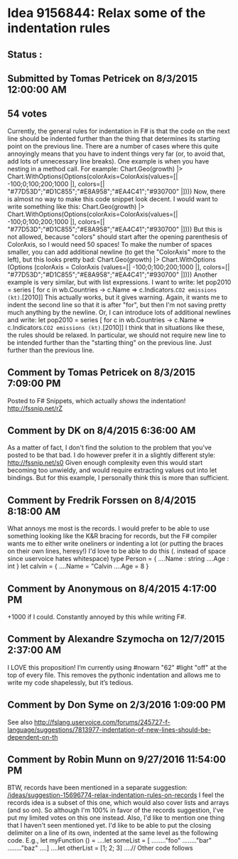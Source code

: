# Idea 9156844: Relax some of the indentation rules #

## Status : 

## Submitted by Tomas Petricek on 8/3/2015 12:00:00 AM

## 54 votes

Currently, the general rules for indentation in F# is that the code on the next line should be indented further than the thing that determines its starting point on the previous line.
There are a number of cases where this quite annoyingly means that you have to indent things very far (or, to avoid that, add lots of unnecessary line breaks). One example is when you have nesting in a method call. For example:
Chart.Geo(growth)
|> Chart.WithOptions(Options(colorAxis=ColorAxis(values=[| -100;0;100;200;1000 |], colors=[| "#77D53D";"#D1C855";"#E8A958";"#EA4C41";"#930700" |])))
Now, there is almost no way to make this code snippet look decent. I would want to write something like this:
Chart.Geo(growth)
|> Chart.WithOptions(Options(colorAxis=ColorAxis(values=[| -100;0;100;200;1000 |],
colors=[| "#77D53D";"#D1C855";"#E8A958";"#EA4C41";"#930700" |])))
But this is not allowed, because "colors" should start after the opening parenthesis of ColorAxis, so I would need 50 spaces! To make the number of spaces smaller, you can add additional newline (to get the "ColorAxis" more to the left), but this looks pretty bad:
Chart.Geo(growth)
|> Chart.WithOptions
(Options
(colorAxis =
ColorAxis
(values=[| -100;0;100;200;1000 |],
colors=[| "#77D53D";"#D1C855";"#E8A958";"#EA4C41";"#930700" |])))
Another example is very similar, but with list expressions. I want to write:
let pop2010 = series [ for c in wb.Countries ->
c.Name => c.Indicators.``CO2 emissions (kt)``.[2010]]
This actually works, but it gives warning. Again, it wants me to indent the second line so that it is after "for", but then I'm not saving pretty much anything by the newline. Or, I can introduce lots of additional newlines and write:
let pop2010 =
series
[ for c in wb.Countries ->
c.Name => c.Indicators.``CO2 emissions (kt)``.[2010]]
I think that in situations like these, the rules should be relaxed. In particular, we should not require new line to be intended further than the "starting thing" on the previous line. Just further than the previous line.




## Comment by Tomas Petricek on 8/3/2015 7:09:00 PM

Posted to F# Snippets, which actually *shows* the indentation! http://fssnip.net/rZ

## Comment by DK on 8/4/2015 6:36:00 AM

As a matter of fact, I don't find the solution to the problem that you've posted to be that bad. I do however prefer it in a slightly different style: http://fssnip.net/s0
Given enough complexity even this would start becoming too unwieldy, and would require extracting values out into let bindings. But for this example, I personally think this is more than sufficient.

## Comment by Fredrik Forssen on 8/4/2015 8:18:00 AM

What annoys me most is the records. I would prefer to be able to use something looking like the K&R bracing for records, but the F# compiler wants me to either write oneliners or indenting a lot (or putting the braces on their own lines, heresy!)
I'd love to be able to do this (. instead of space since uservoice hates whitespace)
type Person = {
....Name : string
....Age : int
}
let calvin = {
....Name = "Calvin
....Age = 8
}

## Comment by Anonymous on 8/4/2015 4:17:00 PM

+1000 if I could. Constantly annoyed by this while writing F#.

## Comment by Alexandre Szymocha on 12/7/2015 2:37:00 AM

I LOVE this proposition!
I’m currently using
#nowarn "62"
#light "off"
at the top of every file. This removes the pythonic indentation and allows me to write my code shapelessly, but it’s tedious.

## Comment by Don Syme on 2/3/2016 1:09:00 PM

See also http://fslang.uservoice.com/forums/245727-f-language/suggestions/7813977-indentation-of-new-lines-should-be-dependent-on-th

## Comment by Robin Munn on 9/27/2016 11:54:00 PM

BTW, records have been mentioned in a separate suggestion: [/ideas/suggestion-15696774-relax-indentation-rules-on-records](/ideas/suggestion-15696774-relax-indentation-rules-on-records.md)
I feel the records idea is a subset of this one, which would also cover lists and arrays (and so on). So although I'm 100% in favor of the records suggestion, I've put my limited votes on this one instead.
Also, I'd like to mention one thing that I haven't seen mentioned yet. I'd like to be able to put the closing delimiter on a line of its own, indented at the same level as the following code. E.g.,
let myFunction () =
....let someList = [
........"foo"
........"bar"
........"baz"
....]
....let otherList = [1; 2; 3]
....// Other code follows


